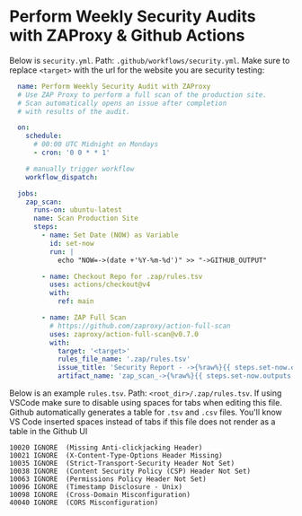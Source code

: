 # Perform Weekly Security Audits with ZAProxy & Github Actions

Below is `security.yml`. Path: `.github/workflows/security.yml`. Make sure to replace `<target>` with the url for the website you are security testing:

```yml
  name: Perform Weekly Security Audit with ZAProxy
  # Use ZAP Proxy to perform a full scan of the production site.
  # Scan automatically opens an issue after completion
  # with results of the audit.

  on:
    schedule:
      # 00:00 UTC Midnight on Mondays
      - cron: '0 0 * * 1'

    # manually trigger workflow
    workflow_dispatch:

  jobs:
    zap_scan:
      runs-on: ubuntu-latest
      name: Scan Production Site
      steps:
        - name: Set Date (NOW) as Variable
          id: set-now
          run: |
            echo "NOW=->(date +'%Y-%m-%d')" >> "->GITHUB_OUTPUT"

        - name: Checkout Repo for .zap/rules.tsv
          uses: actions/checkout@v4
          with:
            ref: main

        - name: ZAP Full Scan
          # https://github.com/zaproxy/action-full-scan
          uses: zaproxy/action-full-scan@v0.7.0
          with:
            target: '<target>'
            rules_file_name: '.zap/rules.tsv'
            issue_title: 'Security Report - ->{%raw%}{{ steps.set-now.outputs.NOW }}{%endraw%}'
            artifact_name: 'zap_scan_->{%raw%}{{ steps.set-now.outputs.NOW }}{%endraw%}'

```

Below is an example `rules.tsv`. Path: `<root_dir>/.zap/rules.tsv`. If using VSCode make sure to disable using spaces for tabs when editing this file. Github automatically generates a table for `.tsv` and `.csv` files. You'll know VS Code inserted spaces instead of tabs if this file does not render as a table in the Github UI

  ```.tsv
  10020	IGNORE	(Missing Anti-clickjacking Header)
  10021	IGNORE	(X-Content-Type-Options Header Missing)
  10035	IGNORE	(Strict-Transport-Security Header Not Set)
  10038	IGNORE	(Content Security Policy (CSP) Header Not Set)
  10063	IGNORE	(Permissions Policy Header Not Set)
  10096	IGNORE	(Timestamp Disclosure - Unix)
  10098	IGNORE	(Cross-Domain Misconfiguration)
  40040	IGNORE	(CORS Misconfiguration)
  ```